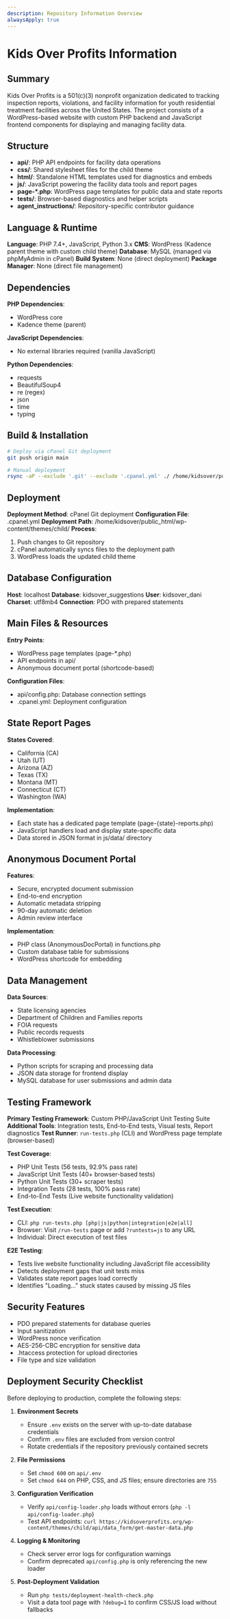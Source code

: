 ```yaml
---
description: Repository Information Overview
alwaysApply: true
---
```


# Kids Over Profits Information

## Summary
Kids Over Profits is a 501(c)(3) nonprofit organization dedicated to tracking inspection reports, violations, and facility information for youth residential treatment facilities across the United States. The project consists of a WordPress-based website with custom PHP backend and JavaScript frontend components for displaying and managing facility data.

## Structure
- **api/**: PHP API endpoints for facility data operations
- **css/**: Shared stylesheet files for the child theme
- **html/**: Standalone HTML templates used for diagnostics and embeds
- **js/**: JavaScript powering the facility data tools and report pages
- **page-*.php**: WordPress page templates for public data and state reports
- **tests/**: Browser-based diagnostics and helper scripts
- **agent_instructions/**: Repository-specific contributor guidance

## Language & Runtime
**Language**: PHP 7.4+, JavaScript, Python 3.x
**CMS**: WordPress (Kadence parent theme with custom child theme)
**Database**: MySQL (managed via phpMyAdmin in cPanel)
**Build System**: None (direct deployment)
**Package Manager**: None (direct file management)

## Dependencies
**PHP Dependencies**:
- WordPress core
- Kadence theme (parent)

**JavaScript Dependencies**:
- No external libraries required (vanilla JavaScript)

**Python Dependencies**:
- requests
- BeautifulSoup4
- re (regex)
- json
- time
- typing

## Build & Installation
```bash
# Deploy via cPanel Git deployment
git push origin main

# Manual deployment
rsync -aP --exclude '.git' --exclude '.cpanel.yml' ./ /home/kidsover/public_html/wp-content/themes/child/
```

## Deployment
**Deployment Method**: cPanel Git deployment
**Configuration File**: .cpanel.yml
**Deployment Path**: /home/kidsover/public_html/wp-content/themes/child/
**Process**:
1. Push changes to Git repository
2. cPanel automatically syncs files to the deployment path
3. WordPress loads the updated child theme

## Database Configuration
**Host**: localhost
**Database**: kidsover_suggestions
**User**: kidsover_dani
**Charset**: utf8mb4
**Connection**: PDO with prepared statements

## Main Files & Resources
**Entry Points**:
- WordPress page templates (page-*.php)
- API endpoints in api/
- Anonymous document portal (shortcode-based)

**Configuration Files**:
- api/config.php: Database connection settings
- .cpanel.yml: Deployment configuration

## State Report Pages
**States Covered**:
- California (CA)
- Utah (UT)
- Arizona (AZ)
- Texas (TX)
- Montana (MT)
- Connecticut (CT)
- Washington (WA)

**Implementation**:
- Each state has a dedicated page template (page-{state}-reports.php)
- JavaScript handlers load and display state-specific data
- Data stored in JSON format in js/data/ directory

## Anonymous Document Portal
**Features**:
- Secure, encrypted document submission
- End-to-end encryption
- Automatic metadata stripping
- 90-day automatic deletion
- Admin review interface

**Implementation**:
- PHP class (AnonymousDocPortal) in functions.php
- Custom database table for submissions
- WordPress shortcode for embedding

## Data Management
**Data Sources**:
- State licensing agencies
- Department of Children and Families reports
- FOIA requests
- Public records requests
- Whistleblower submissions

**Data Processing**:
- Python scripts for scraping and processing data
- JSON data storage for frontend display
- MySQL database for user submissions and admin data

## Testing Framework
**Primary Testing Framework**: Custom PHP/JavaScript Unit Testing Suite
**Additional Tools**: Integration tests, End-to-End tests, Visual tests, Report diagnostics
**Test Runner**: `run-tests.php` (CLI) and WordPress page template (browser-based)

**Test Coverage**:
- PHP Unit Tests (56 tests, 92.9% pass rate)
- JavaScript Unit Tests (40+ browser-based tests)
- Python Unit Tests (30+ scraper tests)
- Integration Tests (28 tests, 100% pass rate)
- End-to-End Tests (Live website functionality validation)

**Test Execution**:
- CLI: `php run-tests.php [php|js|python|integration|e2e|all]`
- Browser: Visit `/run-tests` page or add `?runtests=js` to any URL
- Individual: Direct execution of test files

**E2E Testing**: 
- Tests live website functionality including JavaScript file accessibility
- Detects deployment gaps that unit tests miss
- Validates state report pages load correctly
- Identifies "Loading..." stuck states caused by missing JS files

## Security Features
- PDO prepared statements for database queries
- Input sanitization
- WordPress nonce verification
- AES-256-CBC encryption for sensitive data
- .htaccess protection for upload directories
- File type and size validation

## Deployment Security Checklist
Before deploying to production, complete the following steps:

1. **Environment Secrets**
   - Ensure `.env` exists on the server with up-to-date database credentials
   - Confirm `.env` files are excluded from version control
   - Rotate credentials if the repository previously contained secrets

2. **File Permissions**
   - Set `chmod 600` on `api/.env`
   - Set `chmod 644` on PHP, CSS, and JS files; ensure directories are `755`

3. **Configuration Verification**
   - Verify `api/config-loader.php` loads without errors (`php -l api/config-loader.php`)
   - Test API endpoints: `curl https://kidsoverprofits.org/wp-content/themes/child/api/data_form/get-master-data.php`

4. **Logging & Monitoring**
   - Check server error logs for configuration warnings
   - Confirm deprecated `api/config.php` is only referencing the new loader

5. **Post-Deployment Validation**
   - Run `php tests/deployment-health-check.php`
   - Visit a data tool page with `?debug=1` to confirm CSS/JS load without fallbacks